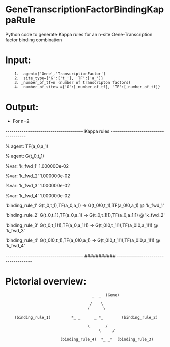 # GeneTranscriptionFactorBindingKappaRule
   Python code to generate Kappa rules for an n-site Gene-Transcription factor binding combination

# Input: 
        1.  agent=['Gene','TranscriptionFactor']
        2.  site_type={'G':['t_'], 'TF':['a_']}
        3. _number_of_tf=n (number of transcripton factors)
	    4.  number_of_sites ={'G':[_number_of_tf], 'TF':[_number_of_tf]} 

# Output:

- For n=2


-------------------------------------- Kappa rules ------------------------------------


% agent: TF(a_0,a_1)

% agent: G(t_0,t_1)


%var: 'k_fwd_1' 1.000000e-02

%var: 'k_fwd_2' 1.000000e-02

%var: 'k_fwd_3' 1.000000e-02

%var: 'k_fwd_4' 1.000000e-02

'binding_rule_1' G(t_0,t_1),TF(a_0,a_1) -> G(t_0!0,t_1),TF(a_0!0,a_1) @ 'k_fwd_1'

'binding_rule_2' G(t_0,t_1),TF(a_0,a_1) -> G(t_0,t_1!1),TF(a_0,a_1!1) @ 'k_fwd_2'

'binding_rule_3' G(t_0,t_1!1),TF(a_0,a_1!1) -> G(t_0!0,t_1!1),TF(a_0!0,a_1!1) @ 'k_fwd_3'

'binding_rule_4' G(t_0!0,t_1),TF(a_0!0,a_1) -> G(t_0!0,t_1!1),TF(a_0!0,a_1!1) @ 'k_fwd_4'

-------------------------------------- ########### ------------------------------------


# Pictorial overview:

                                    	  _  _  (Gene)
					 	
                                   		 /    \
                                   		/      \
 			 
 		(binding_rule_1)	     *_ _      _ *_        (binding_rule_2)
				
                                       	\       /
                                           	 \     / 
						 
                        	(binding_rule_4)  *_ _*  (binding_rule_3)


                                



